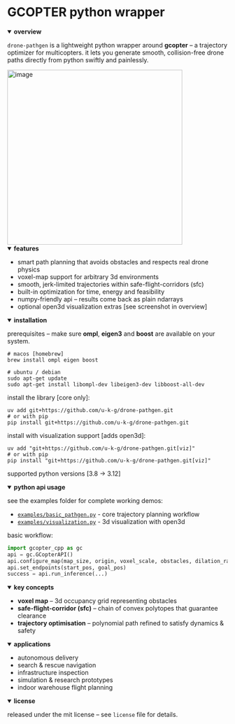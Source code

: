 # GCOPTER python wrapper

<details open>
<summary><strong>overview</strong></summary>

`drone-pathgen` is a lightweight python wrapper around **gcopter** – a trajectory optimizer for multicopters. it lets you generate smooth, collision-free drone paths directly from python swiftly and painlessly.

</details>
<img width="400" alt="image" src="https://github.com/user-attachments/assets/d2c40804-ac8f-440d-a3db-ab63a1d49f26" />

<details open>
<summary><strong>features</strong></summary>

- smart path planning that avoids obstacles and respects real drone physics
- voxel-map support for arbitrary 3d environments
- smooth, jerk-limited trajectories within safe-flight-corridors (sfc)
- built-in optimization for time, energy and feasibility
- numpy-friendly api – results come back as plain ndarrays
- optional open3d visualization extras [see screenshot in overview]

</details>

<details open>
<summary><strong>installation</strong></summary>

prerequisites – make sure **ompl**, **eigen3** and **boost** are available on your system.

```fish
# macos [homebrew]
brew install ompl eigen boost

# ubuntu / debian
sudo apt-get update
sudo apt-get install libompl-dev libeigen3-dev libboost-all-dev
```

install the library [core only]:

```fish
uv add git+https://github.com/u-k-g/drone-pathgen.git
# or with pip 
pip install git+https://github.com/u-k-g/drone-pathgen.git
```

install with visualization support [adds open3d]:

```fish
uv add "git+https://github.com/u-k-g/drone-pathgen.git[viz]"
# or with pip
pip install "git+https://github.com/u-k-g/drone-pathgen.git[viz]"
```

supported python versions [3.8 → 3.12]

</details>

<details open>
<summary><strong>python api usage</strong></summary>

see the examples folder for complete working demos:

- [`examples/basic_pathgen.py`](examples/basic_pathgen.py) - core trajectory planning workflow
- [`examples/visualization.py`](examples/visualization.py) - 3d visualization with open3d

basic workflow:
```python
import gcopter_cpp as gc
api = gc.GCopterAPI()
api.configure_map(map_size, origin, voxel_scale, obstacles, dilation_radius)
api.set_endpoints(start_pos, goal_pos)
success = api.run_inference(...)
```

</details>

<details open>
<summary><strong>key concepts</strong></summary>

- **voxel map** – 3d occupancy grid representing obstacles
- **safe-flight-corridor (sfc)** – chain of convex polytopes that guarantee clearance
- **trajectory optimisation** – polynomial path refined to satisfy dynamics & safety

</details>

<details open>
<summary><strong>applications</strong></summary>

- autonomous delivery
- search & rescue navigation
- infrastructure inspection
- simulation & research prototypes
- indoor warehouse flight planning

</details>

<details open>
<summary><strong>license</strong></summary>

released under the mit license – see `license` file for details.

</details>

